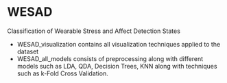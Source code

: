 # WESAD
Classification of Wearable Stress and Affect Detection States


- WESAD_visualization contains all visualization techniques applied to the dataset
- WESAD_all_models consists of preprocessing along with different models such as LDA, QDA, Decision Trees, KNN along with techniques such as k-Fold Cross Validation.
